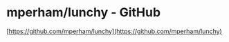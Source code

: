 <!--
id: 4559472392
link: http://tumblr.atmos.org/post/4559472392/mperham-lunchy-github
slug: mperham-lunchy-github
date: Tue Apr 12 2011 13:14:13 GMT-0700 (PDT)
publish: 2011-04-012
tags: 
title: mperham/lunchy - GitHub
-->


mperham/lunchy - GitHub
=======================

[https://github.com/mperham/lunchy](https://github.com/mperham/lunchy)

